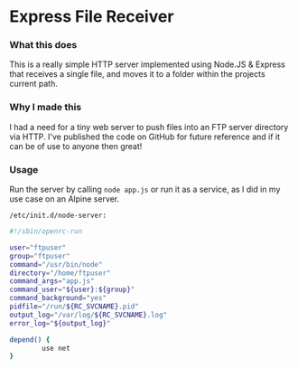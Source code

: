 # Express File Receiver

### What this does

This is a really simple HTTP server implemented using Node.JS & Express that receives a
single file, and moves it to a folder within the projects current path.

### Why I made this

I had a need for a tiny web server to push files into an FTP server directory via HTTP.
I've published the code on GitHub for future reference and if it can be of use to anyone then great!

### Usage

Run the server by calling `node app.js` or run it as a service, as I did in my use case on an Alpine server.

`/etc/init.d/node-server:`
```bash
#!/sbin/openrc-run

user="ftpuser"
group="ftpuser"
command="/usr/bin/node"
directory="/home/ftpuser"
command_args="app.js"
command_user="${user}:${group}"
command_background="yes"
pidfile="/run/${RC_SVCNAME}.pid"
output_log="/var/log/${RC_SVCNAME}.log"
error_log="${output_log}"

depend() {
        use net
}
```